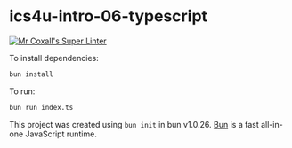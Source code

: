 # ics4u-intro-06-typescript

[![Mr Coxall's Super Linter](https://github.com/CristianoSellitto/ICS4U-Intro-06-TypeScript/workflows/Mr%20Coxall's%20Super%20Linter/badge.svg)](https://github.com/CristianoSellitto/ICS4U-Intro-06-TypeScript/actions/)

To install dependencies:

```bash
bun install
```

To run:

```bash
bun run index.ts
```

This project was created using `bun init` in bun v1.0.26. [Bun](https://bun.sh) is a fast all-in-one JavaScript runtime.
